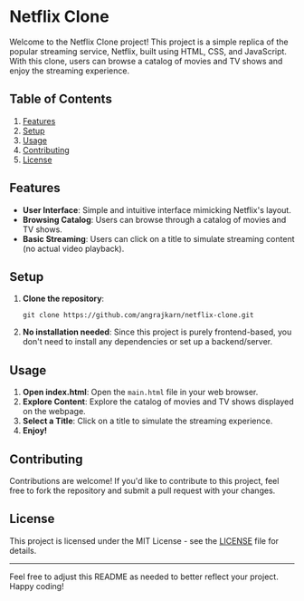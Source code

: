 # Netflix Clone

Welcome to the Netflix Clone project! This project is a simple replica of the popular streaming service, Netflix, built using HTML, CSS, and JavaScript. With this clone, users can browse a catalog of movies and TV shows and enjoy the streaming experience.

## Table of Contents

1. [Features](#features)
2. [Setup](#setup)
3. [Usage](#usage)
4. [Contributing](#contributing)
5. [License](#license)

## Features

- **User Interface**: Simple and intuitive interface mimicking Netflix's layout.
- **Browsing Catalog**: Users can browse through a catalog of movies and TV shows.
- **Basic Streaming**: Users can click on a title to simulate streaming content (no actual video playback).

## Setup

1. **Clone the repository**: 
   ```
   git clone https://github.com/angrajkarn/netflix-clone.git
   ```
2. **No installation needed**: Since this project is purely frontend-based, you don't need to install any dependencies or set up a backend/server.

## Usage

1. **Open index.html**: Open the `main.html` file in your web browser.
2. **Explore Content**: Explore the catalog of movies and TV shows displayed on the webpage.
3. **Select a Title**: Click on a title to simulate the streaming experience.
4. **Enjoy!**

## Contributing

Contributions are welcome! If you'd like to contribute to this project, feel free to fork the repository and submit a pull request with your changes.

## License

This project is licensed under the MIT License - see the [LICENSE](LICENSE) file for details.

---

Feel free to adjust this README as needed to better reflect your project. Happy coding!
